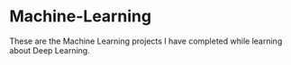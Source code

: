# Machine-Learning
These are the Machine Learning projects I have completed while learning about Deep Learning.
